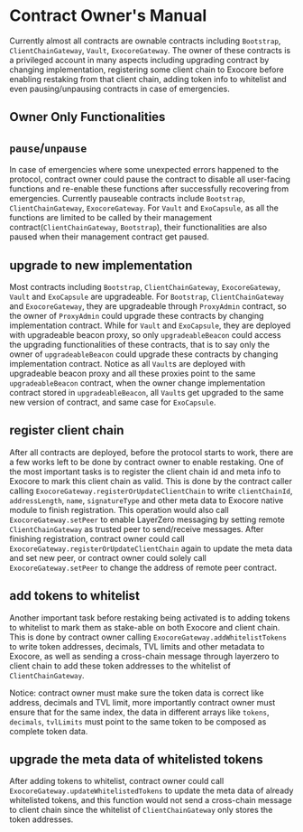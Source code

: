 # Contract Owner's Manual

Currently almost all contracts are ownable contracts including `Bootstrap`, `ClientChainGateway`, `Vault`, `ExocoreGateway`. The owner of these contracts is a privileged account in many aspects including upgrading contract by changing implementation, registering some client chain to Exocore before enabling restaking from that client chain, adding token info to whitelist and even pausing/unpausing contracts in case of emergencies.

## Owner Only Functionalities

## `pause`/`unpause`

In case of emergencies where some unexpected errors happened to the protocol, contract owner could pause the contract to disable all user-facing functions and re-enable these functions after successfully recovering from emergencies. Currently pauseable contracts include `Bootstrap`, `ClientChainGateway`, `ExocoreGateway`. For `Vault` and `ExoCapsule`, as all the functions are limited to be called by their management contract(`ClientChainGateway`, `Bootstrap`), their functionalities are also paused when their management contract get paused.

## upgrade to new implementation

Most contracts including `Bootstrap`, `ClientChainGateway`, `ExocoreGateway`, `Vault` and `ExoCapsule` are upgradeable. For `Bootstrap`, `ClientChainGateway` and `ExocoreGateway`, they are upgradeable through `ProxyAdmin` contract, so the owner of `ProxyAdmin` could upgrade these contracts by changing implementation contract.
While for `Vault` and `ExoCapsule`, they are deployed with upgradeable beacon proxy, so only `upgradeableBeacon` could access the upgrading functionalities of these contracts, that is to say only the owner of `upgradeableBeacon` could upgrade these contracts by changing implementation contract. Notice as all `Vault`s are deployed with upgradeable beacon proxy and all these proxies point to the same `upgradeableBeacon` contract, when the owner change implementation contract stored in `upgradeableBeacon`, all `Vault`s get upgraded to the same new version of contract, and same case for `ExoCapsule`.

## register client chain

After all contracts are deployed, before the protocol starts to work, there are a few works left to be done by contract owner to enable restaking. One of the most important tasks is to register the client chain id and meta info to Exocore to mark this client chain as valid. This is done by the contract caller calling `ExocoreGateway.registerOrUpdateClientChain` to write `clientChainId`, `addressLength`, `name`, `signatureType` and other meta data to Exocore native module to finish registration. This operation would also call `ExocoreGateway.setPeer` to enable LayerZero messaging by setting remote `ClientChainGateway` as trusted peer to send/receive messages. After finishing registration, contract owner could call `ExocoreGateway.registerOrUpdateClientChain` again to update the meta data and set new peer, or contract owner could solely call `ExocoreGateway.setPeer` to change the address of remote peer contract.

## add tokens to whitelist

Another important task before restaking being activated is to adding tokens to whitelist to mark them as stake-able on both Exocore and client chain. This is done by contract owner calling `ExocoreGateway.addWhitelistTokens` to write token addresses, decimals, TVL limits and other metadata to Exocore, as well as sending a cross-chain message through layerzero to client chain to add these token addresses to the whitelist of `ClientChainGateway`. 

Notice: contract owner must make sure the token data is correct like address, decimals and TVL limit, more importantly contract owner must ensure that for the same index, the data in different arrays like `tokens`, `decimals`, `tvlLimits` must point to the same token to be composed as complete token data.

## upgrade the meta data of whitelisted tokens 

After adding tokens to whitelist, contract owner could call `ExocoreGateway.updateWhitelistedTokens` to update the meta data of already whitelisted tokens, and this function would not send a cross-chain message to client chain since the whitelist of `ClientChainGateway` only stores the token addresses.